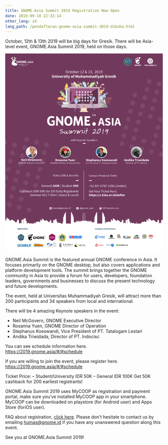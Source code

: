 ```yaml
---
title: GNOME.Asia Summit 2019 Registration Now Open
date: 2019-09-10 22:32:14
other_lang: id
lang_path: /pendaftaran-gnome-asia-summit-2019-dibuka.html
---
```

October, 12th & 13th 2019 will be big days for Gresik. There will be Asia-level event, GNOME.Asia Summit 2019, held on those days.
<!--more-->

![GNOME.Asia Summit 2019 Poster](/pendaftaran-gnome-asia-summit-2019-dibuka/feed-dark-purple-min.png)

GNOME.Asia Summit is the featured annual GNOME conference in Asia. It focuses primarily on the GNOME desktop, but also covers applications and platform development tools. The summit brings together the GNOME community in Asia to provide a forum for users, developers, foundation leaders, governments and businesses to discuss the present technology and future developments.

The event, held at Universitas Muhammadiyah Gresik, will attract more than 200 participants and 34 speakers from local and international.

There will be  4 amazing Keynote speakers in the event:
- Neil McGovern, GNOME Executive Director
- Rosanna Yuen, GNOME Director of Operation
- Stephanus Koeswandi, Vice President of PT. Tatalogam Lestari
- Andika Triwidada, Director of PT. Indocisc

You can see schedule information here.
https://2019.gnome.asia/#/#schedule

If you are willing to join the event, please register here.
https://2019.gnome.asia/#/#schedule

Ticket Price:
– Student/University  IDR 50K
– General IDR 100K
Get 50K cashback for 200 earliest registrants!

GNOME.Asia Summit 2019 uses MyCOOP as registration and payment portal, make sure you’ve installed MyCOOP app in your smartphone. MyCOOP can be downloaded on playstore (for Android user) and Apps Store (foriOS user).

FAQ about registration, [click here](https://gnome.id/tilil-gnome-asia-summit-2019/). Please don’t hesitate to contact us by emailing humas@gnome.id if you have any unanswered question along this event.

See you at GNOME.Asia Summit 2019!

